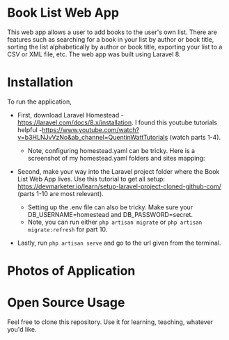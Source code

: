 # Book List Web App
This web app allows a user to add books to the user's own list. There are features such as searching for a book in your list by author or book title, sorting the list alphabetically by author or book title, exporting your list to a CSV or XML file, etc. The web app was built using Laravel 8.
# Installation 
To run the application, 
 - First, download Laravel Homestead - https://laravel.com/docs/8.x/installation. I found this youtube tutorials helpful -https://www.youtube.com/watch?v=b3HLNJvVzNo&ab_channel=QuentinWattTutorials (watch parts 1-4). 
    - Note, configuring homestead.yaml can be tricky. Here is a screenshot of my homestead.yaml folders and sites mapping: 
    
 - Second, make your way into the Laravel project folder where the Book List Web App lives. Use this tutorial to get all setup: https://devmarketer.io/learn/setup-laravel-project-cloned-github-com/ (parts 1-10 are most relevant). 
    - Setting up the .env file can also be tricky. Make sure your DB_USERNAME=homestead and DB_PASSWORD=secret. 
    - Note, you can run either `php artisan migrate` or `php artisan migrate:refresh` for part 10. 
 - Lastly, run `php artisan serve` and go to the url given from the terminal.  
 # Photos of Application 
 
 # Open Source Usage
 Feel free to clone this repository. Use it for learning, teaching, whatever you'd like. 


 
